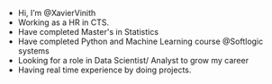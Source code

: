 - Hi, I’m @XavierVinith
- Working as a HR in CTS.
- Have completed Master's in Statistics
- Have completed Python and Machine Learning course @Softlogic systems
- Looking for a role in Data Scientist/ Analyst to grow my career
- Having real time experience by doing projects.

<!---
XavierVinith/XavierVinith is a ✨ special ✨ repository because its `README.md` (this file) appears on your GitHub profile.
You can click the Preview link to take a look at your changes.
--->
